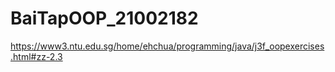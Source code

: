 # BaiTapOOP_21002182
https://www3.ntu.edu.sg/home/ehchua/programming/java/j3f_oopexercises.html#zz-2.3
